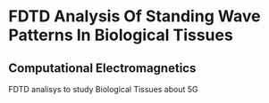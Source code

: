 # FDTD Analysis Of Standing Wave Patterns In Biological Tissues
## Computational Electromagnetics

FDTD analisys to study Biological Tissues about 5G
